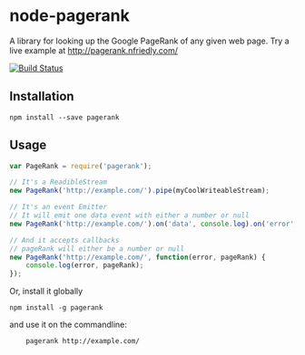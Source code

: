 node-pagerank
=============

A library for looking up the Google PageRank of any given web page. Try a live example  at http://pagerank.nfriedly.com/

[![Build Status](https://travis-ci.org/nfriedly/node-pagerank.png?branch=master)](https://travis-ci.org/nfriedly/node-pagerank)

Installation
------------

    npm install --save pagerank

Usage
-----

```js
var PageRank = require('pagerank');

// It's a ReadibleStream
new PageRank('http://example.com/').pipe(myCoolWriteableStream);

// It's an event Emitter
// It will emit one data event with either a number or null
new PageRank('http://example.com/').on('data', console.log).on('error', console.error);

// And it accepts callbacks
// pageRank will either be a number or null
new PageRank('http://example.com/', function(error, pageRank) {
    console.log(error, pageRank);
});
```

Or, install it globally

    npm install -g pagerank

and use it on the commandline:

```bash
    pagerank http://example.com/
```
